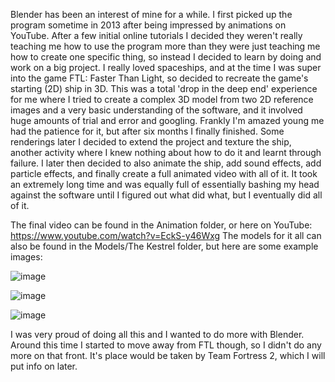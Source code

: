 Blender has been an interest of mine for a while. I first picked up the program sometime in 2013 after being impressed by animations on YouTube. After a few initial online 
tutorials I decided they weren't really teaching me how to use the program more than they were just teaching me how to create one specific thing, so instead I decided to
learn by doing and work on a big project. I really loved spaceships, and at the time I was super into the game FTL: Faster Than Light, so decided to recreate the game's
starting (2D) ship in 3D. This was a total 'drop in the deep end' experience for me where I tried to create a complex 3D model from two 2D reference images and a very basic
understanding of the software, and it involved huge amounts of trial and error and googling. Frankly I'm amazed young me had the patience for it, but after six months I 
finally finished. Some renderings later I decided to extend the project and texture the ship, another activity where I knew nothing about how to do it and learnt through 
failure. I later then decided to also animate the ship, add sound effects, add particle effects, and finally create a full animated video with all of it. It took an 
extremely long time and was equally full of essentially bashing my head against the software until I figured out what did what, but I eventually did all of it. 

The final video can be found in the Animation folder, or here on YouTube: https://www.youtube.com/watch?v=EckS-y46Wxg
The models for it all can also be found in the Models/The Kestrel folder, but here are some example images:

![image](https://user-images.githubusercontent.com/57454635/154146973-806bbf7b-67ec-4645-8620-ee7a22a0a546.png)

![image](https://user-images.githubusercontent.com/57454635/154147027-2611d48e-8fd4-4302-8b26-88ba81c1843e.png)

![image](https://user-images.githubusercontent.com/57454635/154147100-f5e7df33-0eba-46c0-ba6e-4ceea2336503.png)

I was very proud of doing all this and I wanted to do more with Blender. Around this time I started to move away from FTL though, so I didn't do any more on that front.
It's place would be taken by Team Fortress 2, which I will put info on later.
